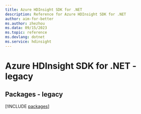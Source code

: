 ```yaml
---
title: Azure HDInsight SDK for .NET
description: Reference for Azure HDInsight SDK for .NET
author: aim-for-better
ms.author: zhezhou
ms.data: 09/15/2023
ms.topic: reference
ms.devlang: dotnet
ms.service: hdinsight
---
```

# Azure HDInsight SDK for .NET - legacy
## Packages - legacy
[!INCLUDE [packages](hdinsight-index.md)]